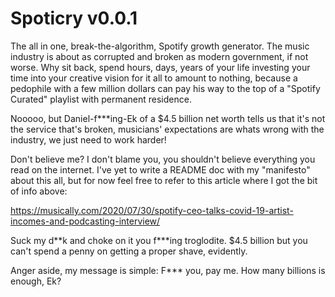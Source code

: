 # Spoticry v0.0.1

The all in one, break-the-algorithm, Spotify growth generator.
The music industry is about as corrupted and broken as modern government, if
not worse. Why sit back, spend hours, days, years of your life investing your 
time into your creative vision for it all to amount to nothing, because a 
pedophile with a few million dollars can pay his way to the top of a "Spotify
Curated" playlist with permanent residence.

Nooooo, but Daniel-f\*\*\*ing-Ek of a $4.5 billion net worth tells us that it's
not the service that's broken, musicians' expectations are whats wrong with
the industry, we just need to work harder!

Don't believe me? I don't blame you, you shouldn't believe everything you read
on the internet. I've yet to write a README doc with my "manifesto" about this
all, but for now feel free to refer to this article where I got the bit of info
above:

https://musically.com/2020/07/30/spotify-ceo-talks-covid-19-artist-incomes-and-podcasting-interview/
   
Suck my d\*\*k and choke on it you f\*\*\*ing troglodite. $4.5 billion but you can't 
spend a penny on getting a proper shave, evidently. 
   
Anger aside, my message is simple: F\*\*\* you, pay me. How many billions is enough, Ek?
